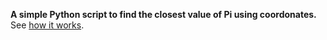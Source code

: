 **A simple Python script to find the closest value of Pi using coordonates.**
See [how it works](https://academo.org/demos/estimating-pi-monte-carlo/).

